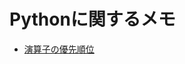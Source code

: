# Pythonに関するメモ

- [演算子の優先順位](https://github.com/misya11p/python-memo/blob/main/operator_precedence.ipynb)